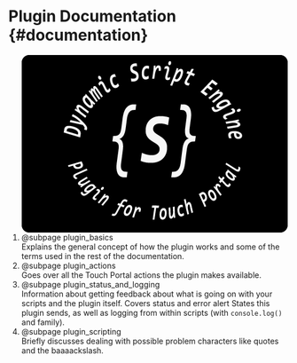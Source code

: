 
# Plugin Documentation {#documentation}

<div class="darkmode_inverted_image">
<img align="right" src="images/logo/banner_480x320.png">
</div>

1. @subpage plugin_basics <br/>
   Explains the general concept of how the plugin works and some of the terms used in the rest of the documentation.
2. @subpage plugin_actions <br/>
   Goes over all the Touch Portal actions the plugin makes available.
3. @subpage plugin_status_and_logging <br/>
   Information about getting feedback about what is going on with your scripts and the plugin itself.
   Covers status and error alert States this plugin sends, as well as logging from within scripts (with `console.log()` and family).
4. @subpage plugin_scripting <br/>
   Briefly discusses dealing with possible problem characters like quotes and the baaaackslash.
